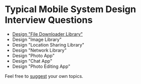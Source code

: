 # Typical Mobile System Design Interview Questions
- [Design "File Downloader Library"](/exercises/file-downloader-library.md)
- Design "Image Library"
- Design "Location Sharing Library"
- Design "Network Library"
- Design "Photo App"
- Design "Chat App"
- Design "Photo Editing App"

Feel free to [suggest](https://github.com/weeeBox/mobile-system-design/issues/new) your own topics.

